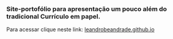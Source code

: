 ### Site-portofólio para apresentação um pouco além do tradicional Currículo em papel.

Para acessar clique neste link: [leandrobeandrade.github.io](https://leandrobeandrade.github.io)
